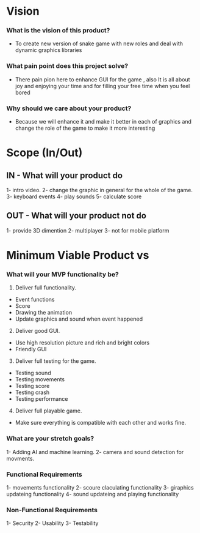 # Vision

### What is the vision of this product?

- To create new version of snake game with new roles and deal with dynamic graphics libraries

### What pain point does this project solve?

- There pain pion here to enhance GUI for the game , also It is all about joy and enjoying your time and for filling your free time when you feel bored 

### Why should we care about your product?

- Because we will enhance it and make it better in each of graphics and change the role of the game to make it more interesting


# Scope (In/Out)

## IN - What will your product do
1- intro video.
2- change the graphic in general for the whole of the game.
3- keyboard events
4- play sounds 
5- calculate score

## OUT - What will your product not do
1- provide 3D dimention 
2- multiplayer 
3- not for mobile platform


# Minimum Viable Product vs

### What will your MVP functionality be?

1.	Deliver full functionality. 
- Event functions
- Score
- Drawing the animation
- Update graphics and sound when event happened 

2.	Deliver good GUI.
- Use high resolution picture and rich and bright colors
- Friendly GUI

3.	Deliver full testing for the game.
- Testing sound
- Testing movements
- Testing score
- Testing crash
- Testing performance

4.	Deliver full playable game.
- Make sure everything is compatible with each other and works fine.


### What are your stretch goals?

1- Adding AI and machine learning.
2- camera and sound detection for movments.


### Functional Requirements

1- movements functionality
2- scoure claculating functionality
3- giraphics updateing functionality
4- sound updateing and playing functionality

### Non-Functional Requirements

1- Security
2- Usability
3- Testability


